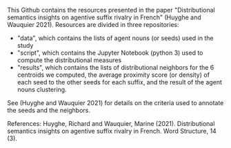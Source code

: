 This Github contains the resources presented in the paper "Distributional semantics insights on agentive suffix rivalry in French" (Huyghe and Wauquier 2021). Resources are divided in three repositories:
- "data", which contains the lists of agent nouns (or seeds) used in the study
- "script", which contains the Jupyter Notebook (python 3) used to compute the distributional measures
- "results", which contains the lists of distributional neighbors for the 6 centroids we computed, the average proximity score (or density) of each seed to the other seeds for each suffix, and the result of the agent nouns clustering.

See (Huyghe and Wauquier 2021) for details on the criteria used to annotate the seeds and the neighbors.

References:
Huyghe, Richard and Wauquier, Marine (2021). Distributional semantics insights on agentive suffix rivalry in French. Word Structure, 14 (3).

